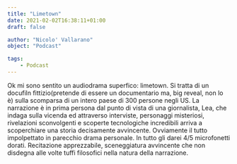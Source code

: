 ```yaml
---
title: "Limetown"
date: 2021-02-02T16:38:11+01:00
draft: false

author: "Nicolo' Vallarano"
object: "Podcast"

tags:
    - Podcast
---
```

Ok mi sono sentito un audiodrama superfico: limetown.
Si tratta di un docufiln fittizio(pretende di essere un documentario ma, big reveal, non lo è) sulla scomparsa di un intero paese di 300 persone negli US.
La narrazione è in prima persona dal punto di vista di una giornalista, Lea, che indaga sulla vicenda ed attraverso interviste, personaggi misteriosi, rivelazioni sconvolgenti e scoperte tecnologiche incredibili arriva a scoperchiare una storia decisamente avvincente.
Ovviamente il tutto impolpettato in parecchio drama personale.
In tutto gli darei 4/5 microfonetti dorati.
Recitazione apprezzabile, sceneggiatura avvincente che non disdegna alle volte tuffi filosofici nella natura della narrazione.
